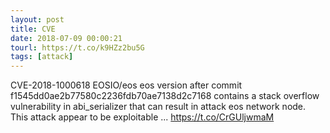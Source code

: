 ```yaml
---
layout: post
title: CVE
date: 2018-07-09 00:00:21
tourl: https://t.co/k9HZz2bu5G
tags: [attack]
---
```

CVE-2018-1000618 EOSIO/eos eos version after commit f1545dd0ae2b77580c2236fdb70ae7138d2c7168 contains a stack overflow vulnerability in abi_serializer that can result in attack eos network node. This attack appear to be exploitable ... https://t.co/CrGUljwmaM